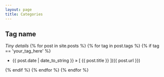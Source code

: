 ```yaml
---
layout: page
title: Categories
---
```


Tag name
--------
*Tiny details*
  {% for post in site.posts %}
  {% for tag in post.tags %}
  {% if tag == 'your_tag_here' %}
  * {{ post.date | date_to_string }} &raquo; [ {{ post.title }} ]({{ post.url }})  
	
  {% endif %}
  {% endfor %}
  {% endfor %}
